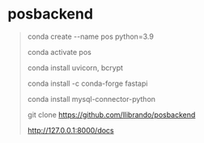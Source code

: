 # posbackend
>conda create --name pos python=3.9
>
>conda activate pos
>
>conda install uvicorn, bcrypt
>
>conda install -c conda-forge fastapi
>
>conda install mysql-connector-python
>
>git clone https://github.com/llibrando/posbackend
>
>http://127.0.0.1:8000/docs
